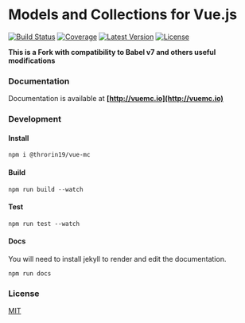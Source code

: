 # Models and Collections for Vue.js

[![Build Status](https://img.shields.io/travis/FiguredLimited/vue-mc.svg?style=flat-square&branch=master)](https://travis-ci.org/FiguredLimited/vue-mc)
[![Coverage](https://img.shields.io/codecov/c/github/FiguredLimited/vue-mc/master.svg?style=flat-square)](https://codecov.io/gh/FiguredLimited/vue-mc)
[![Latest Version](https://img.shields.io/npm/v/vue-mc.svg?style=flat-square)](https://www.npmjs.com/package/vue-mc)
[![License](https://img.shields.io/npm/l/vue-mc.svg?style=flat-square)](https://github.com/FiguredLimited/vue-mc/blob/master/LICENSE)

**This is a Fork with compatibility to Babel v7 and others useful modifications**

### Documentation

Documentation is available at **[http://vuemc.io](http://vuemc.io)**

### Development

#### Install

```
npm i @throrin19/vue-mc
```

#### Build

```
npm run build --watch
```

#### Test

```
npm run test --watch
```

#### Docs

You will need to install jekyll to render and edit the documentation.

```
npm run docs
```

### License

[MIT](LICENSE)

